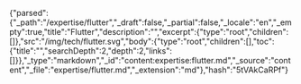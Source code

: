 {"parsed":{"_path":"/expertise/flutter","_draft":false,"_partial":false,"_locale":"en","_empty":true,"title":"Flutter","description":"","excerpt":{"type":"root","children":[]},"src":"/img/tech/flutter.svg","body":{"type":"root","children":[],"toc":{"title":"","searchDepth":2,"depth":2,"links":[]}},"_type":"markdown","_id":"content:expertise:flutter.md","_source":"content","_file":"expertise/flutter.md","_extension":"md"},"hash":"5tVAkCaRPf"}